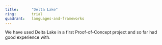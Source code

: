 ```yaml
---
title:      "Delta Lake"
ring:       trial
quadrant:   languages-and-frameworks
---
```


We have used Delta Lake in a first Proof-of-Concept project and so far had good experience with. 
